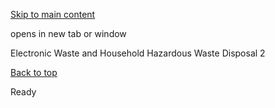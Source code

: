[Skip to main content](https://www.pittsburghpa.gov/Resident-Services/A-Z-Frequently-Visited/Electronic-Waste-and-Household-Hazardous-Waste-Disposal-2#main-content)

opens in new tab or window

Electronic Waste and Household Hazardous Waste Disposal 2

[Back to top](https://www.pittsburghpa.gov/Resident-Services/A-Z-Frequently-Visited/Electronic-Waste-and-Household-Hazardous-Waste-Disposal-2#body-top)

Ready
